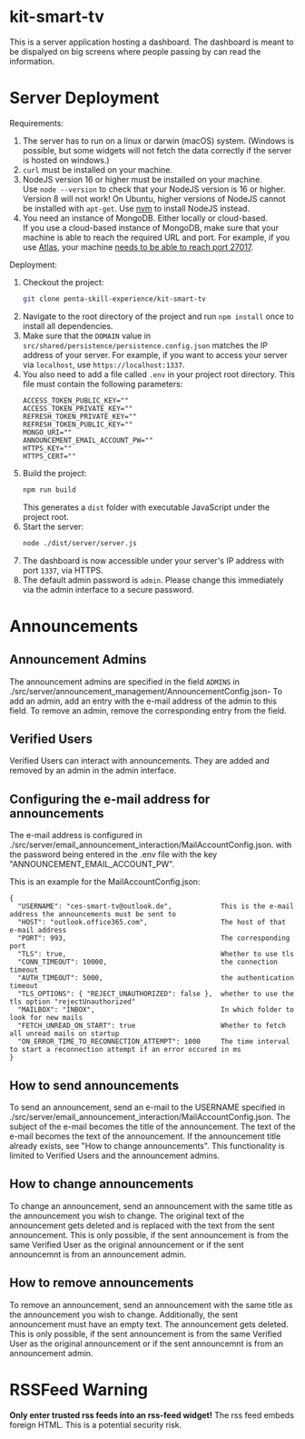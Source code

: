 # kit-smart-tv

This is a server application hosting a dashboard. The dashboard is meant to be dispalyed on big screens where people passing by can read the information.

# Server Deployment

Requirements:
1. The server has to run on a linux or darwin (macOS) system. (Windows is possible, but some widgets will not fetch the data correctly if the server is hosted on windows.)
2. `curl` must be installed on your machine.
3. NodeJS version 16 or higher must be installed on your machine.<br>
   Use `node --version` to check that your NodeJS version is 16 or higher. Version 8 will not work!
   On Ubuntu, higher versions of NodeJS cannot be installed with `apt-get`.
   Use [nvm](https://github.com/nvm-sh/nvm#installing-and-updating) to install NodeJS instead.
4. You need an instance of MongoDB. Either locally or cloud-based.<br>
   If you use a cloud-based instance of MongoDB, make sure that your machine is able to reach the required URL and port.
   For example, if you use [Atlas](https://www.mongodb.com/atlas/database), your machine [needs to be able to reach port 27017](https://docs.atlas.mongodb.com/troubleshoot-connection/#attempting-to-connect-to-a-database-deployment-from-behind-a-firewall).

Deployment:
1. Checkout the project:
   ```sh
   git clone penta-skill-experience/kit-smart-tv
   ```
2. Navigate to the root directory of the project and run `npm install` once to install all dependencies.
3. Make sure that the `DOMAIN` value in `src/shared/persistence/persistence.config.json` matches the IP address of your server.
   For example, if you want to access your server via `localhost`, use `https://localhost:1337`.
4. You also need to add a file called `.env` in your project root directory.
    This file must contain the following parameters:
    ```
    ACCESS_TOKEN_PUBLIC_KEY=""
    ACCESS_TOKEN_PRIVATE_KEY=""
    REFRESH_TOKEN_PRIVATE_KEY=""
    REFRESH_TOKEN_PUBLIC_KEY=""
    MONGO_URI=""
    ANNOUNCEMENT_EMAIL_ACCOUNT_PW=""
    HTTPS_KEY=""
    HTTPS_CERT=""
    ```
5. Build the project:
    ```sh
    npm run build
    ```
    This generates a `dist` folder with executable JavaScript under the project root.
6. Start the server:
    ```sh
    node ./dist/server/server.js
    ```
7. The dashboard is now accessible under your server's IP address with port `1337`, via HTTPS.
8. The default admin password is `admin`. Please change this immediately via the admin interface to a secure password.

# Announcements

## Announcement Admins

The announcement admins are specified in the field `ADMINS` in ./src/server/announcement_management/AnnouncementConfig.json-
To add an admin, add an entry with the e-mail address of the admin to this field.
To remove an admin, remove the corresponding entry from the field.

## Verified Users

Verified Users can interact with announcements. They are added and removed by an admin in the admin interface.

## Configuring the e-mail address for announcements

The e-mail address is configured in ./src/server/email_announcement_interaction/MailAccountConfig.json. with the password being entered in
the .env file with the key "ANNOUNCEMENT_EMAIL_ACCOUNT_PW".

This is an example for the MailAccountConfig.json:
```
{
  "USERNAME": "ces-smart-tv@outlook.de",            This is the e-mail address the announcements must be sent to
  "HOST": "outlook.office365.com",                  The host of that e-mail address
  "PORT": 993,                                      The corresponding port
  "TLS": true,                                      Whether to use tls
  "CONN_TIMEOUT": 10000,                            the connection timeout
  "AUTH_TIMEOUT": 5000,                             the authentication timeout
  "TLS_OPTIONS": { "REJECT_UNAUTHORIZED": false },  whether to use the tls option "rejectUnauthorized"
  "MAILBOX": "INBOX",                               In which folder to look for new mails
  "FETCH_UNREAD_ON_START": true                     Whether to fetch all unread mails on startup
  "ON_ERROR_TIME_TO_RECONNECTION_ATTEMPT": 1000     The time interval to start a reconnection attempt if an error occured in ms
}
```

## How to send announcements

To send an announcement, send an e-mail to the USERNAME specified in ./src/server/email_announcement_interaction/MailAccountConfig.json.
The subject of the e-mail becomes the title of the announcement.
The text of the e-mail becomes the text of the announcement.
If the announcement title already exists, see "How to change announcements".
This functionality is limited to Verified Users and the announcement admins.

## How to change announcements

To change an announcement, send an announcement with the same title as the announcement you wish to change.
The original text of the announcement gets deleted and is replaced with the text from the sent announcement.
This is only possible, if the sent announcement is from the same Verified User as the original announcement or if the sent announcemnt is from
an announcement admin.

## How to remove announcements

To remove an announcement, send an announcement with the same title as the announcement you wish to change. Additionally, the sent 
announcement must have an empty text.
The announcement gets deleted.
This is only possible, if the sent announcement is from the same Verified User as the original announcement or if the sent announcemnt is from
an announcement admin.

# RSSFeed Warning

**Only enter trusted rss feeds into an rss-feed widget!**
The rss feed embeds foreign HTML. This is a potential security risk.

